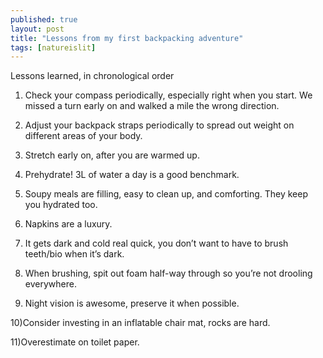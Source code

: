 ```yaml
---
published: true
layout: post
title: "Lessons from my first backpacking adventure"
tags: [natureislit]
---
```


Lessons learned, in chronological order

1) Check your compass periodically, especially right when you start. We missed a turn early on and walked a mile the wrong direction.

2) Adjust your backpack straps periodically to spread out weight on different areas of your body.

3) Stretch early on, after you are warmed up.

4) Prehydrate! 3L of water a day is a good benchmark.

5) Soupy meals are filling, easy to clean up, and comforting. They keep you hydrated too.

6) Napkins are a luxury.

7) It gets dark and cold real quick, you don’t want to have to brush teeth/bio when it’s dark.

8) When brushing, spit out foam half-way through so you’re not drooling everywhere.

9) Night vision is awesome, preserve it when possible.

10)Consider investing in an inflatable chair mat, rocks are hard.

11)Overestimate on toilet paper.
